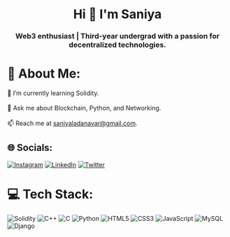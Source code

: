 <h1 align="center">Hi 👋 I'm Saniya </h1>
<h3 align="center">Web3 enthusiast | Third-year undergrad with a passion for decentralized technologies. </h3>

# 💫 About Me:
🌱 I’m currently learning Solidity.<br><br>💬 Ask me about Blockchain, Python, and Networking.<br><br>📫 Reach me at saniyaladanavar@gmail.com.<br>


## 🌐 Socials:
[![Instagram](https://img.shields.io/badge/Instagram-%23E4405F.svg?logo=Instagram&logoColor=white)](https://www.instagram.com/_saniya_16__/) [![LinkedIn](https://img.shields.io/badge/LinkedIn-%230077B5.svg?logo=linkedin&logoColor=white)](https://www.linkedin.com/in/-saniya/) [![Twitter](https://img.shields.io/badge/Twitter-%231DA1F2.svg?logo=Twitter&logoColor=white)](https://twitter.com/Saniya1603) 

# 💻 Tech Stack:
![Solidity](https://img.shields.io/badge/Solidity-%23363636.svg?style=for-the-badge&logo=solidity&logoColor=white) ![C++](https://img.shields.io/badge/c++-%2300599C.svg?style=for-the-badge&logo=c%2B%2B&logoColor=white) ![C](https://img.shields.io/badge/c-%2300599C.svg?style=for-the-badge&logo=c&logoColor=white) ![Python](https://img.shields.io/badge/python-3670A0?style=for-the-badge&logo=python&logoColor=ffdd54) ![HTML5](https://img.shields.io/badge/html5-%23E34F26.svg?style=for-the-badge&logo=html5&logoColor=white) ![CSS3](https://img.shields.io/badge/css3-%231572B6.svg?style=for-the-badge&logo=css3&logoColor=white) ![JavaScript](https://img.shields.io/badge/javascript-%23323330.svg?style=for-the-badge&logo=javascript&logoColor=%23F7DF1E) ![MySQL](https://img.shields.io/badge/mysql-%2300f.svg?style=for-the-badge&logo=mysql&logoColor=white) ![Django](https://img.shields.io/badge/django-%23092E20.svg?style=for-the-badge&logo=django&logoColor=white)    

